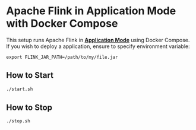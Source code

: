 # Apache Flink in Application Mode with Docker Compose

This setup runs Apache Flink in [**Application Mode**](https://nightlies.apache.org/flink/flink-docs-release-1.20/docs/deployment/resource-providers/standalone/docker/#application-mode-1) using Docker Compose. If you wish to deploy a application, ensure to specify environment variable:

```
export FLINK_JAR_PATH=/path/to/my/file.jar
```

## How to Start

```bash
./start.sh
```

## How to Stop

```bash
./stop.sh
```